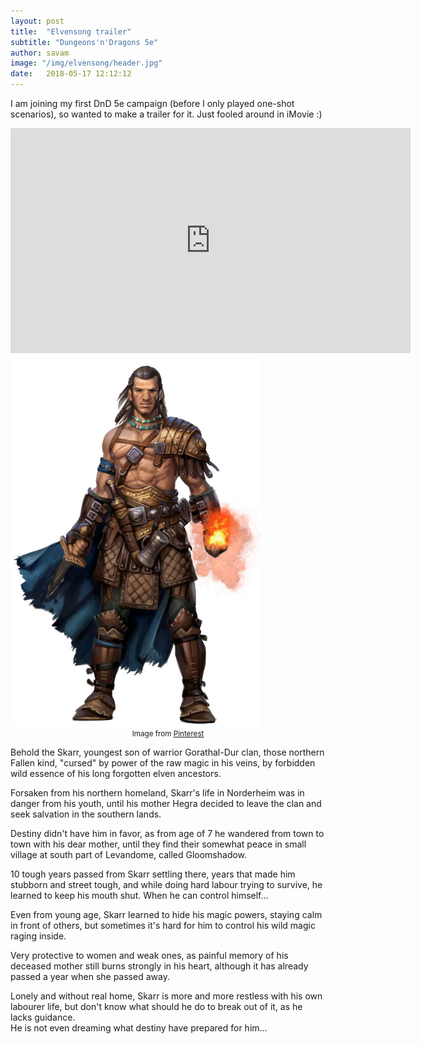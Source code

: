 ```yaml
---
layout: post
title:  "Elvensong trailer"
subtitle: "Dungeons'n'Dragons 5e"
author: savam
image: "/img/elvensong/header.jpg"
date:   2018-05-17 12:12:12
---
```


I am joining my first DnD 5e campaign (before I only played one-shot scenarios), so wanted to make a trailer for it.
Just fooled around in iMovie :)

<iframe width="640" height="360" src="https://www.youtube.com/embed/OmvLCn0kDXc?rel=0" frameborder="0" allowfullscreen></iframe>

<img class="def_image" src="/img/elvensong/shot1.jpg" width="400px" style="margin: auto;" />
<small style="display:block; text-align:center;">Image from <a href="https://www.pinterest.com/pin/179510735126324759/" target="_blank_">Pinterest</a></small>

Behold the Skarr, youngest son of warrior Gorathal-Dur clan, those northern Fallen kind, "cursed" by power of the raw magic in his veins, by forbidden wild essence of his long forgotten elven ancestors.<br />

Forsaken from his northern homeland, Skarr's life in Norderheim was in danger from his youth, until his mother Hegra decided to leave the clan and seek salvation in the southern lands.<br />

Destiny didn't have him in favor, as from age of 7 he wandered from town to town with his dear mother, until they find their somewhat peace in small village at south part of Levandome, called Gloomshadow.<br />

10 tough years passed from Skarr settling there, years that made him stubborn and street tough, and while doing hard labour trying to survive, he learned to keep his mouth shut. When he can control himself...<br />

Even from young age, Skarr learned to hide his magic powers, staying calm in front of others, but sometimes it's hard for him to control his wild magic raging inside.<br />

Very protective to women and weak ones, as painful memory of his deceased mother still burns strongly in his heart, although it has already passed a year when she passed away.<br />

Lonely and without real home, Skarr is more and more restless with his own labourer life, but don't know what should he do to break out of it, as he lacks guidance.<br />
He is not even dreaming what destiny have prepared for him...
